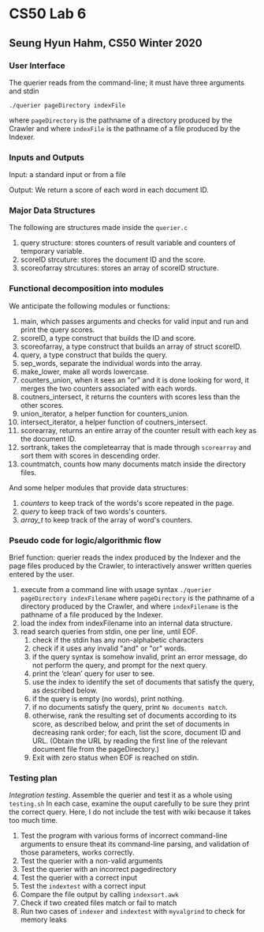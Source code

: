 # CS50 Lab 6
## Seung Hyun Hahm, CS50 Winter 2020

### User Interface 
The querier reads from the command-line; it must have three arguments and stdin

`./querier pageDirectory indexFile`

where `pageDirectory` is the pathname of a directory produced by the Crawler
and where `indexFile` is the pathname of a file produced by the Indexer. 

### Inputs and Outputs
Input: a standard input or from a file 

Output: We return a score of each word in each document ID. 

### Major Data Structures
The following are structures made inside the `querier.c`

1. query structure: stores counters of result variable and counters of temporary variable. 
2. scoreID strcuture: stores the document ID and the score. 
3. scoreofarray strcutures: stores an array of scoreID structure. 

### Functional decomposition into modules
We anticipate the following modules or functions:

1. main, which passes arguments and checks for valid input and run and print the query scores.
2. scoreID, a type construct that builds the ID and score. 
3. scoreofarray, a type construct that builds an array of struct scoreID.
4. query, a type construct that builds the query.
5. sep_words, separate the individual words into the array. 
6. make_lower, make all words lowercase.
5. counters_union, when it sees an "or" and it is done looking for word, it merges the two counters associated with each words.
6. coutners_intersect, it returns the counters with scores less than the other scores. 
7. union_iterator, a helper function for counters_union.
8. intersect_iterator, a helper function of coutners_intersect.
9. scorearray, returns an entire array of the counter result with each key as the document ID. 
10. sortrank, takes the completearray that is made through `scorearray` and sort them with scores in descending order. 
11. countmatch, counts how many documents match inside the directory files. 


And some helper modules that provide data structures:

1. *counters* to keep track of the words's score repeated in the page.
2. *query* to keep track of two words's counters.  
3. *array_t* to keep track of the array of word's counters. 


### Pseudo code for logic/algorithmic flow

Brief function: querier reads the index produced by the Indexer and the page files produced by the Crawler, to interactively answer written queries entered by the user. 

1. execute from a command line with usage syntax
`./querier pageDirectory indexFilename`
where `pageDirectory` is the pathname of a directory produced by the Crawler, and
where `indexFilename` is the pathname of a file produced by the Indexer.
2. load the index from indexFilename into an internal data structure.
3. read search queries from stdin, one per line, until EOF.
	1. check if the stdin has any non-alphabetic characters
	2. check if it uses any invalid "and" or "or" words.
	2. if the query syntax is somehow invalid, print an error message, do not perform the query, and prompt for the next query.
	3. print the ‘clean’ query for user to see.
	4. use the index to identify the set of documents that satisfy the query, as described below.
	5. if the query is empty (no words), print nothing.
	6. if no documents satisfy the query, print `No documents match`.
	7. otherwise, rank the resulting set of documents according to its score, as described below, and print the set of documents in decreasing rank order; for each, list the score, document ID and URL. (Obtain the URL by reading the first line of the relevant document file from the pageDirectory.)
	8. Exit with zero status when EOF is reached on stdin.



### Testing plan

*Integration testing*. Assemble the querier and test it as a whole using `testing.sh` In each case, examine the ouput carefully to be sure they print the correct query. 
Here, I do not include the test with wiki because it takes too much time. 

1. Test the program with various forms of incorrect command-line arguments to ensure theat its command-line parsing, and validation of those parameters, works correctly.
2. Test the querier with a non-valid arguments
3. Test the querier with an incorrect pagedirectory 
4. Test the querier with a correct input
5. Test the `indextest` with a correct input
6. Compare the file output by calling `indexsort.awk`
7. Check if two created files match or fail to match
8. Run two cases of `indexer` and `indextest` with `myvalgrind` to check for memory leaks